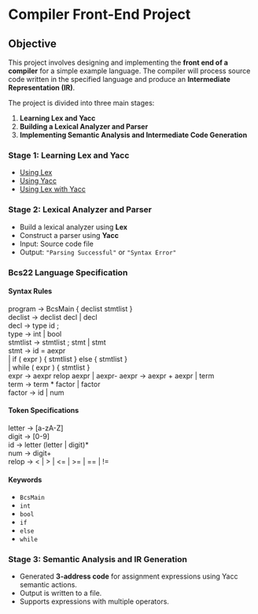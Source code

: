 # Compiler Front-End Project

## Objective

This project involves designing and implementing the **front end of a compiler** for a simple example language. The compiler will process source code written in the specified language and produce an **Intermediate Representation (IR)**.

The project is divided into three main stages:

1. **Learning Lex and Yacc**
2. **Building a Lexical Analyzer and Parser**
3. **Implementing Semantic Analysis and Intermediate Code Generation**


###  Stage 1: Learning Lex and Yacc

  - [Using Lex](https://silcnitc.github.io/lex.html)
  - [Using Yacc](https://silcnitc.github.io/yacc.html)
  - [Using Lex with Yacc](https://silcnitc.github.io/ywl.html)

###  Stage 2: Lexical Analyzer and Parser

- Build a lexical analyzer using **Lex**
- Construct a parser using **Yacc**
- Input: Source code file
- Output: `"Parsing Successful"` or `"Syntax Error"`


 
 ###  Bcs22 Language Specification

####  Syntax Rules
 program → BcsMain { declist stmtlist }  
 declist → declist decl | decl  
 decl → type id ;  
 type → int | bool  
 stmtlist → stmtlist ; stmt | stmt  
 stmt → id = aexpr  
 | if ( expr ) { stmtlist } else { stmtlist }  
 | while ( expr ) { stmtlist }  
 expr → aexpr relop aexpr | aexpr- aexpr → aexpr + aexpr | term  
 term → term * factor | factor  
 factor → id | num  

####  Token Specifications

 letter → [a-zA-Z]  
 digit → [0-9]  
 id → letter (letter | digit)*  
 num → digit+  
 relop → < | > | <= | >= | == | !=  


####  Keywords

- `BcsMain`
- `int`
- `bool`
- `if`
- `else`
- `while`

 


###  Stage 3: Semantic Analysis and IR Generation


- Generated **3-address code** for assignment expressions using Yacc semantic actions.
- Output is written to a file.
- Supports expressions with multiple operators.




